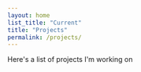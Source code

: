```yaml
---
layout: home
list_title: "Current"  
title: "Projects"
permalink: /projects/
---
```

Here's a list of projects I'm working on
